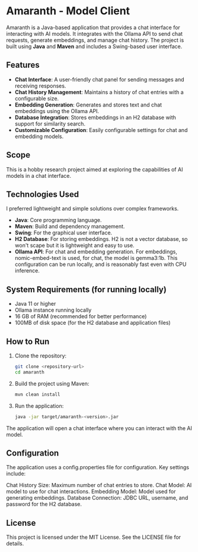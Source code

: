 # Amaranth - Model Client

Amaranth is a Java-based application that provides a chat interface for interacting with AI models. 
It integrates with the Ollama API to send chat requests, generate embeddings, and manage chat history. 
The project is built using **Java** and **Maven** and includes a Swing-based user interface.

## Features

- **Chat Interface**: A user-friendly chat panel for sending messages and receiving responses.
- **Chat History Management**: Maintains a history of chat entries with a configurable size.
- **Embedding Generation**: Generates and stores text and chat embeddings using the Ollama API.
- **Database Integration**: Stores embeddings in an H2 database with support for similarity search.
- **Customizable Configuration**: Easily configurable settings for chat and embedding models.

## Scope

This is a hobby research project aimed at exploring the capabilities of AI models in a chat interface.


## Technologies Used

I preferred lightweight and simple solutions over complex frameworks.

- **Java**: Core programming language.
- **Maven**: Build and dependency management.
- **Swing**: For the graphical user interface.
- **H2 Database**: For storing embeddings. H2 is not a vector database, so won't scape but it is lightweight and easy to use.
- **Ollama API**: For chat and embedding generation. For embeddings, nomic-embed-text is used, for chat, the model is gemma3:1b.
This configuration can be run locally, and is reasonably fast even with CPU inference.

## System Requirements (for running locally)

- Java 11 or higher
- Ollama instance running locally
- 16 GB of RAM (recommended for better performance)
- 100MB of disk space (for the H2 database and application files)

## How to Run

1. Clone the repository:
   ```bash
   git clone <repository-url>
   cd amaranth

2. Build the project using Maven:
    ```bash
    mvn clean install
    ```

3. Run the application:
    ```bash 
    java -jar target/amaranth-<version>.jar
    ```

The application will open a chat interface where you can interact with the AI model.



## Configuration
The application uses a config.properties file for configuration. Key settings include:

Chat History Size: Maximum number of chat entries to store.
Chat Model: AI model to use for chat interactions.
Embedding Model: Model used for generating embeddings.
Database Connection: JDBC URL, username, and password for the H2 database.

## License
This project is licensed under the MIT License. See the LICENSE file for details.